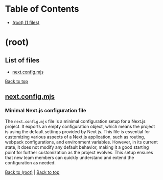 # Table of Contents

- [(root) (1 files)](#root)
# (root)

## List of files

- [next.config.mjs](#nextconfigmjs)

[Back to top](#table-of-contents)

## [next.config.mjs](next.config.mjs)

### Minimal Next.js configuration file

The `next.config.mjs` file is a minimal configuration setup for a Next.js project. It exports an empty configuration object, which means the project is using the default settings provided by Next.js. This file is essential for customizing various aspects of a Next.js application, such as routing, webpack configurations, and environment variables. However, in its current state, it does not modify any default behavior, making it a good starting point for further customization as the project evolves. This setup ensures that new team members can quickly understand and extend the configuration as needed.

[Back to (root)](#root) | [Back to top](#table-of-contents)

